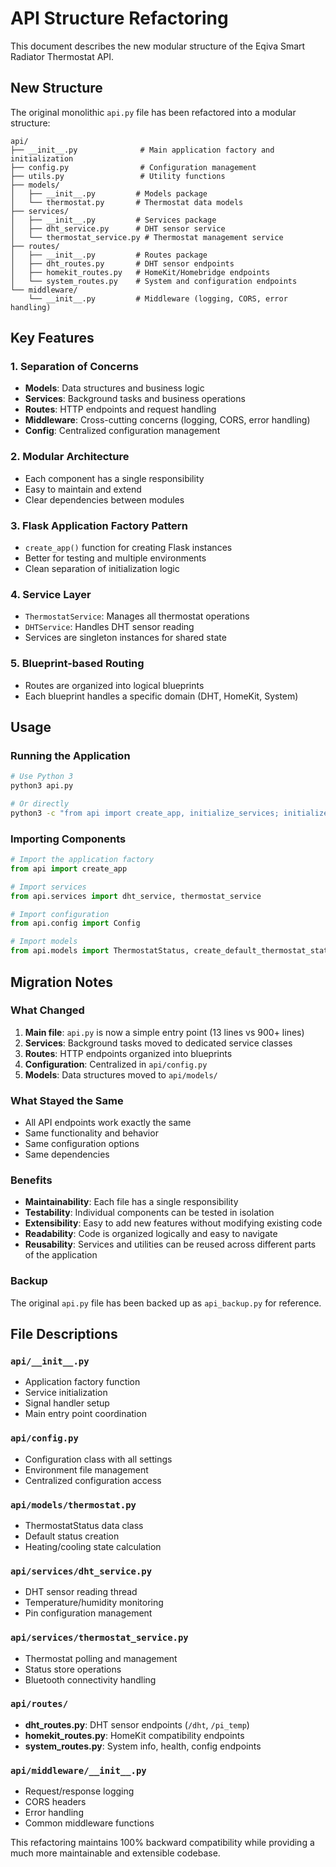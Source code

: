 # API Structure Refactoring

This document describes the new modular structure of the Eqiva Smart Radiator Thermostat API.

## New Structure

The original monolithic `api.py` file has been refactored into a modular structure:

```
api/
├── __init__.py              # Main application factory and initialization
├── config.py                # Configuration management
├── utils.py                 # Utility functions
├── models/
│   ├── __init__.py         # Models package
│   └── thermostat.py       # Thermostat data models
├── services/
│   ├── __init__.py         # Services package
│   ├── dht_service.py      # DHT sensor service
│   └── thermostat_service.py # Thermostat management service
├── routes/
│   ├── __init__.py         # Routes package
│   ├── dht_routes.py       # DHT sensor endpoints
│   ├── homekit_routes.py   # HomeKit/Homebridge endpoints
│   └── system_routes.py    # System and configuration endpoints
└── middleware/
    └── __init__.py         # Middleware (logging, CORS, error handling)
```

## Key Features

### 1. **Separation of Concerns**
- **Models**: Data structures and business logic
- **Services**: Background tasks and business operations
- **Routes**: HTTP endpoints and request handling
- **Middleware**: Cross-cutting concerns (logging, CORS, error handling)
- **Config**: Centralized configuration management

### 2. **Modular Architecture**
- Each component has a single responsibility
- Easy to maintain and extend
- Clear dependencies between modules

### 3. **Flask Application Factory Pattern**
- `create_app()` function for creating Flask instances
- Better for testing and multiple environments
- Clean separation of initialization logic

### 4. **Service Layer**
- `ThermostatService`: Manages all thermostat operations
- `DHTService`: Handles DHT sensor reading
- Services are singleton instances for shared state

### 5. **Blueprint-based Routing**
- Routes are organized into logical blueprints
- Each blueprint handles a specific domain (DHT, HomeKit, System)

## Usage

### Running the Application

```bash
# Use Python 3
python3 api.py

# Or directly
python3 -c "from api import create_app, initialize_services; initialize_services(); app = create_app(); app.run(host='0.0.0.0', port=5002)"
```

### Importing Components

```python
# Import the application factory
from api import create_app

# Import services
from api.services import dht_service, thermostat_service

# Import configuration
from api.config import Config

# Import models
from api.models import ThermostatStatus, create_default_thermostat_status
```

## Migration Notes

### What Changed
1. **Main file**: `api.py` is now a simple entry point (13 lines vs 900+ lines)
2. **Services**: Background tasks moved to dedicated service classes
3. **Routes**: HTTP endpoints organized into blueprints
4. **Configuration**: Centralized in `api/config.py`
5. **Models**: Data structures moved to `api/models/`

### What Stayed the Same
- All API endpoints work exactly the same
- Same functionality and behavior
- Same configuration options
- Same dependencies

### Benefits
- **Maintainability**: Each file has a single responsibility
- **Testability**: Individual components can be tested in isolation
- **Extensibility**: Easy to add new features without modifying existing code
- **Readability**: Code is organized logically and easy to navigate
- **Reusability**: Services and utilities can be reused across different parts of the application

### Backup
The original `api.py` file has been backed up as `api_backup.py` for reference.

## File Descriptions

### `api/__init__.py`
- Application factory function
- Service initialization
- Signal handler setup
- Main entry point coordination

### `api/config.py`
- Configuration class with all settings
- Environment file management
- Centralized configuration access

### `api/models/thermostat.py`
- ThermostatStatus data class
- Default status creation
- Heating/cooling state calculation

### `api/services/dht_service.py`
- DHT sensor reading thread
- Temperature/humidity monitoring
- Pin configuration management

### `api/services/thermostat_service.py`
- Thermostat polling and management
- Status store operations
- Bluetooth connectivity handling

### `api/routes/`
- **dht_routes.py**: DHT sensor endpoints (`/dht`, `/pi_temp`)
- **homekit_routes.py**: HomeKit compatibility endpoints
- **system_routes.py**: System info, health, config endpoints

### `api/middleware/__init__.py`
- Request/response logging
- CORS headers
- Error handling
- Common middleware functions

This refactoring maintains 100% backward compatibility while providing a much more maintainable and extensible codebase.
